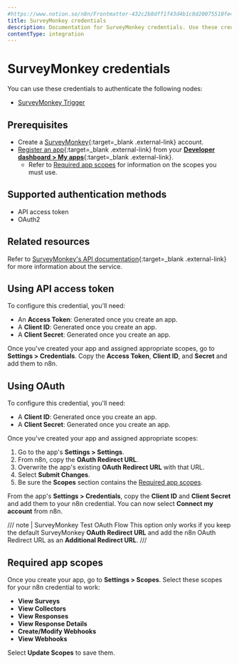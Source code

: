 ```yaml
---
#https://www.notion.so/n8n/Frontmatter-432c2b8dff1f43d4b1c8d20075510fe4
title: SurveyMonkey credentials
description: Documentation for SurveyMonkey credentials. Use these credentials to authenticate SurveyMonkey in n8n, a workflow automation platform.
contentType: integration
---
```


# SurveyMonkey credentials

You can use these credentials to authenticate the following nodes:

- [SurveyMonkey Trigger](/integrations/builtin/trigger-nodes/n8n-nodes-base.surveymonkeytrigger/)


## Prerequisites

- Create a [SurveyMonkey](https://www.surveymonkey.com){:target=_blank .external-link} account.
- [Register an app](https://api.surveymonkey.com/v3/docs?api_key=3yr7n6m8sjwvm48x8nhxej52#registering-an-app){:target=_blank .external-link} from your [**Developer dashboard > My apps**](https://developer.surveymonkey.com/apps/){:target=_blank .external-link}.
    - Refer to [Required app scopes](#required-app-scopes) for information on the scopes you must use.

## Supported authentication methods

- API access token
- OAuth2

## Related resources

Refer to [SurveyMonkey's API documentation](https://developer.surveymonkey.com/api/v3/#SurveyMonkey-Api){:target=_blank .external-link} for more information about the service.

## Using API access token

To configure this credential, you'll need:

- An **Access Token**: Generated once you create an app.
- A **Client ID**: Generated once you create an app.
- A **Client Secret**: Generated once you create an app.

Once you've created your app and assigned appropriate scopes, go to **Settings > Credentials**. Copy the **Access Token**, **Client ID**, and **Secret** and add them to n8n.

## Using OAuth

To configure this credential, you'll need:

- A **Client ID**: Generated once you create an app.
- A **Client Secret**: Generated once you create an app.

Once you've created your app and assigned appropriate scopes:

1. Go to the app's **Settings > Settings**.
2. From n8n, copy the **OAuth Redirect URL**.
3. Overwrite the app's existing **OAuth Redirect URL** with that URL.
4. Select **Submit Changes**.
5. Be sure the **Scopes** section contains the [Required app scopes](#required-app-scopes).

From the app's **Settings > Credentials**, copy the **Client ID** and **Client Secret** and add them to your n8n credential. You can now select **Connect my account** from n8n.

/// note | SurveyMonkey Test OAuth Flow
This option only works if you keep the default SurveyMonkey **OAuth Redirect URL** and add the n8n OAuth Redirect URL as an **Additional Redirect URL**.
///

## Required app scopes

Once you create your app, go to **Settings > Scopes**. Select these scopes for your n8n credential to work:

- **View Surveys**
- **View Collectors**
- **View Responses**
- **View Response Details**
- **Create/Modify Webhooks**
- **View Webhooks**

Select **Update Scopes** to save them.
